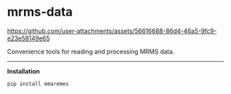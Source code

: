 # mrms-data

https://github.com/user-attachments/assets/56616688-86d4-46a5-9fc9-e23e58149e65

Convenience tools for reading and processing MRMS data.

_____________

**Installation**

```sh
pip install emaremes
```


